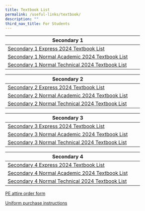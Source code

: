 ```yaml
---
title: Textbook List
permalink: /useful-links/textbook/
description: ""
third_nav_title: For Students
---
```

| Secondary 1 |  |  |
| -------- | -------- | -------- |
| [Secondary 1 Express 2024 Textbook List](/files/Textbook/2024//s1%20exp%202023.pdf)| 
[Secondary 1 Normal Academic 2024 Textbook List](/files/Textbook/2024/s1%20na%202023.pdf)| 
[Secondary 1 Normal Technical 2024 Textbook List](/files/Textbook/2024/s1%20nt%202023.pdf)|

| Secondary 2 |  |  |
| -------- | -------- | -------- |
| [Secondary 2 Express 2024 Textbook List](/files/Textbook/2024/s2%20exp%20booklist%202023.pdf)| 
[Secondary 2 Normal Academic 2024 Textbook List](/files/Textbook/2024/s2%20na%20booklist%202023.pdf)|
[Secondary 2 Normal Technical 2024 Textbook List](/files/Textbook/2024/s2%20nt%20booklist%202023.pdf)|



| Secondary 3 |  |  |
| -------- | -------- | -------- |
|[Secondary 3 Express 2024 Textbook List](/files/Textbook/2024/s3%20exp%20booklist%202023.pdf)| 
[Secondary 3 Normal Academic 2024 Textbook List](/files/Textbook/2024/s3%20na%20booklist%202023.pdf)| 
[Secondary 3 Normal Technical 2024 Textbook List](/files/Textbook/2024/s3%20nt%20booklist%202023.pdf)|


| Secondary 4 |  |  |
| -------- | -------- | -------- |
|[Secondary 4 Express 2024 Textbook List](/files/Textbook/2024/s4%20exp%20booklist%202023.pdf)| 
[Secondary 4 Normal Academic 2024 Textbook List](/files/Textbook/2024/s4%20na%20booklist%202023.pdf)| 
 [Secondary 4 Normal Technical 2024 Textbook List](/files/Textbook/2024/s4%20nt%20booklist%202023.pdf)|

[PE attire order form](/files/Textbook/2024/andss%20pe%20attire%20order%20form.pdf)


[Uniform purchase instructions](/files/Textbook/2024/uniform%20purchase%20instructions.pdf)